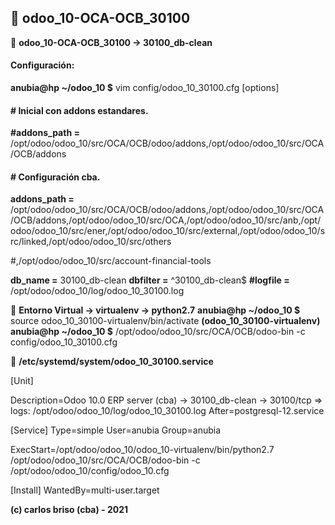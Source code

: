 ## :memo: odoo_10-OCA-OCB_30100

:pushpin: **odoo_10-OCA-OCB_30100 -> 30100_db-clean**
#### Configuración:

**anubia@hp ~/odoo_10 $** vim config/odoo_10_30100.cfg
[options]
#### # Inicial con addons estandares.
**#addons_path =** /opt/odoo/odoo_10/src/OCA/OCB/odoo/addons,/opt/odoo/odoo_10/src/OCA/OCB/addons

#### # Configuración cba.

**addons_path =** /opt/odoo/odoo_10/src/OCA/OCB/odoo/addons,/opt/odoo/odoo_10/src/OCA/OCB/addons,/opt/odoo/odoo_10/src/OCA,/opt/odoo/odoo_10/src/anb,/opt/odoo/odoo_10/src/ener,/opt/odoo/odoo_10/src/external,/opt/odoo/odoo_10/src/linked,/opt/odoo/odoo_10/src/others

#,/opt/odoo/odoo_10/src/account-financial-tools

**db_name =** 30100_db-clean
**dbfilter =** ^30100_db-clean$
**#logfile =** /opt/odoo/odoo_10/log/odoo_10_30100.log

:pushpin: **Entorno Virtual -> virtualenv -> python2.7**
**anubia@hp ~/odoo_10 $** source odoo_10_30100-virtualenv/bin/activate
**(odoo_10_30100-virtualenv) anubia@hp ~/odoo_10 $** /opt/odoo/odoo_10/src/OCA/OCB/odoo-bin -c config/odoo_10_30100.cfg

:pushpin: **/etc/systemd/system/odoo_10_30100.service**

[Unit]

Description=Odoo 10.0 ERP server (cba) → 30100_db-clean → 30100/tcp => logs: /opt/odoo/odoo_10/log/odoo_10_30100.log
After=postgresql-12.service

[Service]
Type=simple
User=anubia
Group=anubia

ExecStart=/opt/odoo/odoo_10/odoo_10-virtualenv/bin/python2.7 /opt/odoo/odoo_10/src/OCA/OCB/odoo-bin -c  /opt/odoo/odoo_10/config/odoo_10.cfg

[Install]
WantedBy=multi-user.target


**(c) carlos briso (cba) - 2021**

